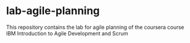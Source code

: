 # lab-agile-planning
This repository contains the lab for agile planning of the coursera course IBM Introduction to Agile Development and Scrum
